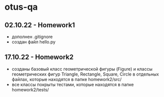 # otus-qa

## 02.10.22 - Homework1 
- дополнен .gitignore
- создан файл hello.py


## 17.10.22 - Homework2
- созданы базовый класс геометрической фигуры (Figure) и классы геометрических фигур Triangle, Rectangle, Square, Circle в отдельных файлах, которые находятся в папке homework2/src/
- все классы покрыты тестами, которые находятся в папке homework2/tests/